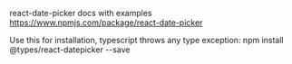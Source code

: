 react-date-picker docs with examples
https://www.npmjs.com/package/react-date-picker

Use this for installation, typescript throws any type exception:
npm install @types/react-datepicker --save
